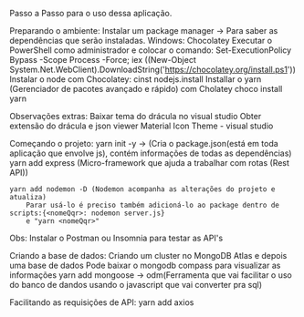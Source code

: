 Passo a Passo para o uso dessa aplicação.

Preparando o ambiente:
Instalar um package manager -> Para saber as dependências que serão instaladas. Windows: Chocolatey
    Executar o PowerShell como administrador e colocar o comando: 
        Set-ExecutionPolicy Bypass -Scope Process -Force; iex ((New-Object System.Net.WebClient).DownloadString('https://chocolatey.org/install.ps1'))
Instalar o node com Chocolatey: 
    cinst nodejs.install
Installar o yarn (Gerenciador de pacotes avançado e rápido) com Cholatey 
    choco install yarn

Observações extras:
    Baixar tema do drácula no visual studio
    Obter extensão do drácula e json viewer
    Material Icon Theme - visual studio

Começando o projeto:
    yarn init -y  -> (Cria o package.json(está em toda aplicação que envolve js), contém informações de todas as dependências)
    yarn add express (Micro-framework que ajuda a trabalhar com rotas (Rest API))

    yarn add nodemon -D (Nodemon acompanha as alterações do projeto e atualiza)
        Parar usá-lo é preciso também adicioná-lo ao package dentro de scripts:{<nomeQqr>: nodemon server.js}
        e "yarn <nomeQqr>"

Obs: Instalar o Postman ou Insomnia para testar as API's

Criando a base de dados:
    Criando um cluster no MongoDB Atlas e depois uma base de dados
    Pode baixar o mongodb compass para visualizar as informações
    yarn add mongoose -> odm(Ferramenta que vai facilitar o uso do banco de dandos usando o javascript que vai converter pra sql)

Facilitando as requisições de API:
    yarn add axios